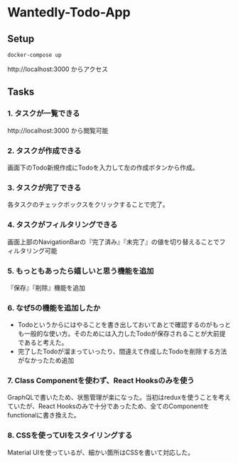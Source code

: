 # Wantedly-Todo-App

## Setup
```
docker-compose up
```
http://localhost:3000 からアクセス

## Tasks

### **1. タスクが一覧できる**
http://localhost:3000 から閲覧可能

### **2. タスクが作成できる**
画面下のTodo新規作成にTodoを入力して左の作成ボタンから作成。

### **3. タスクが完了できる**
各タスクのチェックボックスをクリックすることで完了。

### **4. タスクがフィルタリングできる**
画面上部のNavigationBarの『完了済み』『未完了』の値を切り替えることでフィルタリング可能

### **5. もっともあったら嬉しいと思う機能を追加**
『保存』『削除』機能を追加

### **6. なぜ5の機能を追加したか**

- Todoというからにはやることを書き出しておいてあとで確認するのがもっとも一般的な使い方。そのためには入力したTodoが保存されることが大前提であると考えた。
- 完了したTodoが溜まっていったり、間違えて作成したTodoを削除する方法がなかったため追加

### **7. Class Componentを使わず、React Hooksのみを使う**
GraphQLで書いたため、状態管理が楽になった。当初はreduxを使うことを考えていたが、React Hooksのみで十分であったため、全てのComponentをfunctionalに書き換えた。

### **8. CSSを使ってUIをスタイリングする**
Material UIを使っているが、細かい箇所はCSSを書いて対応した。




